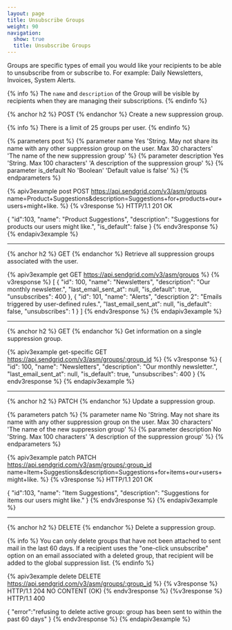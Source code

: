 ```yaml
---
layout: page
title: Unsubscribe Groups
weight: 90
navigation:
  show: true
  title: Unsubscribe Groups
---
```


Groups are specific types of email you would like your recipients to be able to unsubscribe from or subscribe to. For example: Daily Newsletters, Invoices, System Alerts.

{% info %}
The `name` and `description` of the Group will be visible by recipients when they are managing their subscriptions.
{% endinfo %}

{% anchor h2 %}
POST
{% endanchor %}
Create a new suppression group.

{% info %}
There is a limit of 25 groups per user.
{% endinfo %}

{% parameters post %}
  {% parameter name Yes 'String. May not share its name with any other suppression group on the user. Max 30 characters' 'The name of the new suppression group' %}
  {% parameter description Yes 'String. Max 100 characters' 'A description of the suppression group' %}
  {% parameter is_default No 'Boolean' 'Default value is false' %}
{% endparameters %}

{% apiv3example post POST https://api.sendgrid.com/v3/asm/groups name=Product+Suggestions&description=Suggestions+for+products+our+users+might+like. %}
  {% v3response %}
HTTP/1.1 201 OK

{
  "id":103,
  "name": "Product Suggestions",
  "description": "Suggestions for products our users might like.",
  "is_default": false
}
{% endv3response %}
{% endapiv3example %}

* * * * *

{% anchor h2 %}
GET
{% endanchor %}
Retrieve all suppression groups associated with the user.

{% apiv3example get GET https://api.sendgrid.com/v3/asm/groups %}
{% v3response %}
[
  {
    "id": 100,
    "name": "Newsletters",
    "description": "Our monthly newsletter.",
    "last_email_sent_at": null,
    "is_default": true,
    "unsubscribes": 400
  },
  {
    "id": 101,
    "name": "Alerts",
    "description 2": "Emails triggered by user-defined rules.",
    "last_email_sent_at": null,
    "is_default": false,
    "unsubscribes": 1
  }
]
{% endv3response %}
{% endapiv3example %}

* * * * *

{% anchor h2 %}
GET
{% endanchor %}
Get information on a single suppression group.

{% apiv3example get-specific GET https://api.sendgrid.com/v3/asm/groups/:group_id %}
{% v3response %}
{
    "id": 100,
    "name": "Newsletters",
    "description": "Our monthly newsletter.",
    "last_email_sent_at": null,
    "is_default": true,
    "unsubscribes": 400
}
{% endv3response %}
{% endapiv3example %}

* * * * *

{% anchor h2 %}
PATCH
{% endanchor %}
Update a suppression group.

{% parameters patch %}
  {% parameter name No 'String. May not share its name with any other suppression group on the user. Max 30 characters' 'The name of the new suppression group' %}
  {% parameter description No 'String. Max 100 characters' 'A description of the suppression group' %}
{% endparameters %}

{% apiv3example patch PATCH https://api.sendgrid.com/v3/asm/groups/:group_id name=Item+Suggestions&description=Suggestions+for+items+our+users+might+like. %}
  {% v3response %}
HTTP/1.1 201 OK

{
  "id":103,
  "name": "Item Suggestions",
  "description": "Suggestions for items our users might like."
}
{% endv3response %}
{% endapiv3example %}

* * * * *

{% anchor h2 %}
DELETE
{% endanchor %}
Delete a suppression group.

{% info %}
You can only delete groups that have not been attached to sent mail in the last 60 days.
If a recipient uses the "one-click unsubscribe" option on an email
associated with a deleted group, that recipient will be added to the
global suppression list.
{% endinfo %}

{% apiv3example delete DELETE https://api.sendgrid.com/v3/asm/groups/:group_id %}
  {% v3response %}
HTTP/1.1 204 NO CONTENT (OK)
  {% endv3response %}
  {%v3response %}
HTTP/1.1 400

{
  "error":"refusing to delete active group: group has been sent to within the past 60 days"
}
  {% endv3response %}
{% endapiv3example %}

